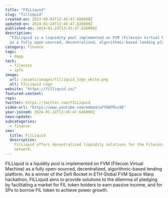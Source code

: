 ```yaml
---
title: "FILLiquid"
slug: "filliquid"
created-on: 2023-09-01T12:45:47.608000Z
updated-on: 2024-01-24T13:45:47.628000Z
published-on: 2024-01-24T13:45:47.636000Z
description:
  "FILLiquid is a liquidity pool implemented on FVM (Filecoin Virtual Machine)
  as a fully open-sourced, decentralized, algorithmic-based lending platform."
category: finance
tags:
  - dapp
tech:
  - filecoin
  - ipfs
image:
  url: /assets/images/filliquid_logo_white.png
  alt: FILLiquid Logo
website: "https://filliquid.io/"
featured-content:
repo:
twitter: https://twitter.com/FILLiquid
video-url: "https://www.youtube.com/embed/wYYGW7Rxc0E"
year-joined: 2024-01-24T13:45:47.646000Z
news-update:
subcategories:
  - finance
seo:
  title: FilLiquid
  description:
    FilLiquid offers decentralized liquidity solutions for the Filecoin
    network.
---
```


FILLiquid is a liquidity pool is implemented on FVM (Filecoin Virtual Machine) as a fully open-sourced, decentralized, algorithmic-based lending platform. As a winner of the Defi Rocket in ETH Global FVM Space Warp hackathon, FILLiquid aims to provide solutions to the dilemma of pledging by facilitating a market for FIL token holders to earn passive income, and for SPs to borrow FIL token to achieve power growth.
